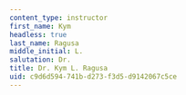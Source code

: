 ```yaml
---
content_type: instructor
first_name: Kym
headless: true
last_name: Ragusa
middle_initial: L.
salutation: Dr.
title: Dr. Kym L. Ragusa
uid: c9d6d594-741b-d273-f3d5-d9142067c5ce
---
```

